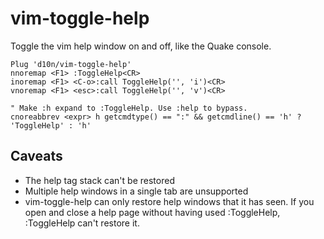 vim-toggle-help
===============

Toggle the vim help window on and off, like the Quake console.

    Plug 'd10n/vim-toggle-help'
    nnoremap <F1> :ToggleHelp<CR>
    inoremap <F1> <C-o>:call ToggleHelp('', 'i')<CR>
    vnoremap <F1> <esc>:call ToggleHelp('', 'v')<CR>

    " Make :h expand to :ToggleHelp. Use :help to bypass.
    cnoreabbrev <expr> h getcmdtype() == ":" && getcmdline() == 'h' ? 'ToggleHelp' : 'h'

## Caveats

 * The help tag stack can't be restored
 * Multiple help windows in a single tab are unsupported
 * vim-toggle-help can only restore help windows that it has seen. If you open and close a help page without having used :ToggleHelp, :ToggleHelp can't restore it.

